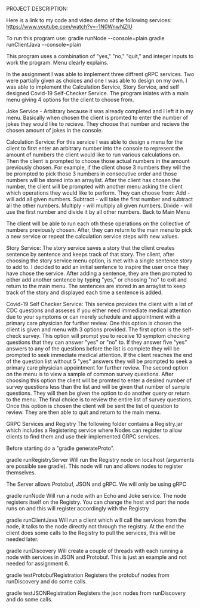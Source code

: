 PROJECT DESCRIPTION:

Here is a link to my code and video demo of the following services: https://www.youtube.com/watch?v=-1N0WnwNZlU

To run this program use:
gradle runNode --console=plain
gradle runClientJava --console=plain

This program uses a combination of "yes," "no," "quit," and integer inputs to work the program. Menu clearly explains.

In the assignment I was able to implement three diffrent gRPC services. Two were partially given as choices and one I was able to design on my own.
I was able to implement the Calculation Service, Story Service, and self designed Covid-19 Self-Checker Service. The program iniates with a main menu giving 4 options for the client to choose from.

Joke Service - Arbitrary because it was already completed and I left it in my menu. Basically when chosen the client is promted to enter the number of jokes they would like to recieve. They choose that number and recieve the chosen amount of jokes in the console.

Calculation Service:
For this service I was able to design a menu for the client to first enter an arbitrary number into the console to represent the amount of numbers the client would like to run various calculations on. Then the client is prompted to choose those actual numbers in the amount previously chosen. For example, if the client chose 3 numbers they will the be prompted to pick those 3 numbers in consecutive order and those numbers will be stored into an arraylist. After the client has chosen the number, the client will be prompted with another menu asking the client which operations they would like to perform. 
They can choose from:
Add - will add all given numbers.
Subtract - will take the first number and subtract all the other numbers.
Multiply - will multiply all given numbers.
Divide - will use the first number and divide it by all other numbers.
Back to Main Menu

The client will be able to run each oth these operations on the collective of numbers previously chosen. After, they can return to the main menu to pick a new service or repeat the calculation service steps with new values.

Story Service:
The story service saves a story that the client creates sentence by sentence and keeps track of that story. The client, after choosing the story service menu option, is met with a single sentence story to add to. I decided to add an initial sentence to inspire the user once they have chose the service. After adding a sentence, they are then prompted to either add another sentence by typing "yes," or choosing "no" to exit and return to the main menu. The sentences are stored in an arraylist to keep track of the story and displayed each time a sentence is added.

Covid-19 Self Checker Service:
This service provides the client with a list of CDC questions and asseses if you either need immediate medical attention due to your symptoms or can merely schedule and appointment with a primary care physician for further review. One this option is chosen the client is given and menu with 3 options provided. The first option is the self-check survey. This option will prompt you to receive 10 symptom checking questions that they can answer "yes" or "no" to. If they answer  five "yes" answers to any of the questions before the list is complete they will be prompted to seek immediate medical attention. If the client reaches the end of the question list without 5 "yes" answers they will be prompted to seek a primary care physician appointment for further review. The second option on the menu is to view a sample of common survey questions. After choosing this option the client will be promted to enter a desired number of survey questions less than the list and will be given that number of sample questions. They will then be given the option to do another query or return to the menu. The final choice is to review the entire list of survey questions. Once this option is chosen the client will be sent the list of question to review. They are then able to quit and return to the main menu.

GRPC Services and Registry
The following folder contains a Registry.jar which includes a Registering service where Nodes can register to allow clients to find them and use their implemented GRPC services.

Before starting do a "gradle generateProto".

gradle runRegistryServer
Will run the Registry node on localhost (arguments are possible see gradle). This node will run and allows nodes to register themselves.

The Server allows Protobuf, JSON and gRPC. We will only be using gRPC

gradle runNode
Will run a node with an Echo and Joke service. The node registers itself on the Registry. You can change the host and port the node runs on and this will register accordingly with the Registry

gradle runClientJava
Will run a client which will call the services from the node, it talks to the node directly not through the registry. At the end the client does some calls to the Registry to pull the services, this will be needed later.

gradle runDiscovery
Will create a couple of threads with each running a node with services in JSON and Protobuf. This is just an example and not needed for assignment 6.

gradle testProtobufRegistration
Registers the protobuf nodes from runDiscovery and do some calls.

gradle testJSONRegistration
Registers the json nodes from runDiscovery and do some calls.
